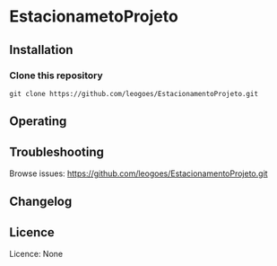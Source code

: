 # EstacionametoProjeto
## Installation
### Clone this repository
```
git clone https://github.com/leogoes/EstacionamentoProjeto.git

```
## Operating

## Troubleshooting
Browse issues: https://github.com/leogoes/EstacionamentoProjeto.git
## Changelog
## Licence
Licence: None
